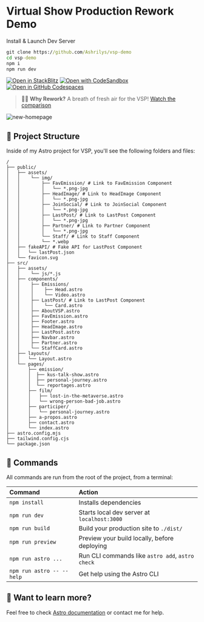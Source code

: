 # Virtual Show Production Rework Demo

Install & Launch Dev Server
```cmd
git clone https://github.com/Ashrilys/vsp-demo
cd vsp-demo
npm i
npm run dev
```

[![Open in StackBlitz](https://github.com/Ashrilys/vsp-demo/blob/main/r.md_assets/launch/stackblitz.svg?raw=true)](https://stackblitz.com/github/Ashrilys/vsp-demo/tree/latest/examples/basics)
[![Open with CodeSandbox](https://github.com/Ashrilys/vsp-demo/blob/main/r.md_assets/launch/codesandbox.svg?raw=true)](https://codesandbox.io/p/sandbox/Ashrilys/withastro/vsp-demo/tree/latest/examples/basics)
[![Open in GitHub Codespaces](https://github.com/Ashrilys/vsp-demo/blob/main/r.md_assets/launch/github-codespaces.svg?raw=true)](https://codespaces.new/Ashrilys/vsp-demo?devcontainer_path=.devcontainer/basics/devcontainer.json)

> 🧑‍🚀 **Why Rework?** A breath of fresh air for the VSP! [Watch the comparison](https://github.com/Ashrilys/vsp-demo/blob/main/r.md_assets/vsp-compare/)

![new-homepage](https://github.com/Ashrilys/vsp-demo/blob/main/r.md_assets/vsp-compare/rework-by-me/vsp-demo-2023-09-20-20_50_35.png?raw=true)

## 🚀 Project Structure

Inside of my Astro project for VSP, you'll see the following folders and files:

```
/
├── public/
│   ├── assets/
│   │    └── img/
│   │        ├── FavEmission/ # Link to FavEmission Component
│   │        │   └── *.png-jpg 
│   │        ├── HeadImage/ # Link to HeadImage Component
│   │        │   └── *.png-jpg 
│   │        ├── JoinSocial/ # Link to JoinSocial Component
│   │        │   └── *.png-jpg 
│   │        ├── LastPost/ # Link to LastPost Component
│   │        │   └── *.png-jpg 
│   │        ├── Partner/ # Link to Partner Component
│   │        │   └── *.png-jpg
│   │        └── Staff/ # Link to Staff Component
│   │        └── *.webp
│   ├── fakeAPI/ # Fake API for LastPost Component
│   │   └── lastPost.json 
│   └── favicon.svg
├── src/
│   ├── assets/
│   │    └── js/*.js
│   ├── components/
│   │    ├── Emissions/
│   │    │    ├── Head.astro
│   │    │    └── Video.astro
│   │    ├── LastPost/ # Link to LastPost Component
│   │    │    └── Card.astro
│   │    ├── AboutVSP.astro
│   │    ├── FavEmission.astro
│   │    ├── Footer.astro
│   │    ├── HeadImage.astro
│   │    ├── LastPost.astro 
│   │    ├── Navbar.astro
│   │    ├── Partner.astro
│   │    └── StaffCard.astro
│   ├── layouts/
│   │   └── Layout.astro
│   └── pages/
│       ├── emission/
│       │  ├── kus-talk-show.astro
│       │  ├── personal-journey.astro
│       │  └── reportages.astro
│       ├── film/
│       │   ├── lost-in-the-metaverse.astro
│       │   └── wrong-person-bad-job.astro
│       ├── participer/
│       │   └── personal-journey.astro
│       ├── a-propos.astro
│       ├── contact.astro
│       └── index.astro
├── astro.config.mjs
├── tailwind.config.cjs
└── package.json
```

## 🧞 Commands

All commands are run from the root of the project, from a terminal:

| Command                   | Action                                           |
| :------------------------ | :----------------------------------------------- |
| `npm install`             | Installs dependencies                            |
| `npm run dev`             | Starts local dev server at `localhost:3000`      |
| `npm run build`           | Build your production site to `./dist/`          |
| `npm run preview`         | Preview your build locally, before deploying     |
| `npm run astro ...`       | Run CLI commands like `astro add`, `astro check` |
| `npm run astro -- --help` | Get help using the Astro CLI                     |

## 👀 Want to learn more?

Feel free to check [Astro documentation](https://docs.astro.build) or contact me for help.
